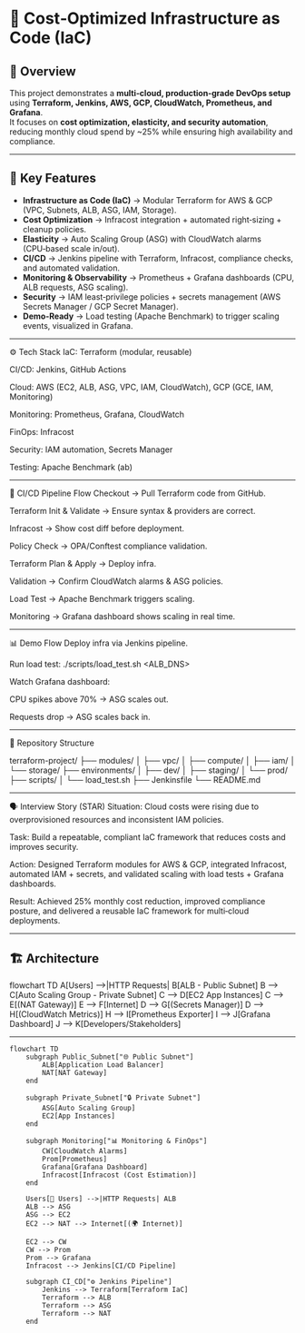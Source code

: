 # 🚀 Cost‑Optimized Infrastructure as Code (IaC)

## 📌 Overview
This project demonstrates a **multi‑cloud, production‑grade DevOps setup** using **Terraform, Jenkins, AWS, GCP, CloudWatch, Prometheus, and Grafana**.  
It focuses on **cost optimization, elasticity, and security automation**, reducing monthly cloud spend by ~25% while ensuring high availability and compliance.

---

## 🎯 Key Features
- **Infrastructure as Code (IaC)** → Modular Terraform for AWS & GCP (VPC, Subnets, ALB, ASG, IAM, Storage).
- **Cost Optimization** → Infracost integration + automated right‑sizing + cleanup policies.
- **Elasticity** → Auto Scaling Group (ASG) with CloudWatch alarms (CPU‑based scale in/out).
- **CI/CD** → Jenkins pipeline with Terraform, Infracost, compliance checks, and automated validation.
- **Monitoring & Observability** → Prometheus + Grafana dashboards (CPU, ALB requests, ASG scaling).
- **Security** → IAM least‑privilege policies + secrets management (AWS Secrets Manager / GCP Secret Manager).
- **Demo‑Ready** → Load testing (Apache Benchmark) to trigger scaling events, visualized in Grafana.

---


⚙️ Tech Stack
IaC: Terraform (modular, reusable)

CI/CD: Jenkins, GitHub Actions

Cloud: AWS (EC2, ALB, ASG, VPC, IAM, CloudWatch), GCP (GCE, IAM, Monitoring)

Monitoring: Prometheus, Grafana, CloudWatch

FinOps: Infracost

Security: IAM automation, Secrets Manager

Testing: Apache Benchmark (ab)

---

🚦 CI/CD Pipeline Flow
Checkout → Pull Terraform code from GitHub.

Terraform Init & Validate → Ensure syntax & providers are correct.

Infracost → Show cost diff before deployment.

Policy Check → OPA/Conftest compliance validation.

Terraform Plan & Apply → Deploy infra.

Validation → Confirm CloudWatch alarms & ASG policies.

Load Test → Apache Benchmark triggers scaling.

Monitoring → Grafana dashboard shows scaling in real time.

---

📊 Demo Flow
Deploy infra via Jenkins pipeline.

Run load test: ./scripts/load_test.sh <ALB_DNS>

Watch Grafana dashboard:

CPU spikes above 70% → ASG scales out.

Requests drop → ASG scales back in.

---

📂 Repository Structure

terraform-project/
├── modules/
│   ├── vpc/
│   ├── compute/
│   ├── iam/
│   └── storage/
├── environments/
│   ├── dev/
│   ├── staging/
│   └── prod/
├── scripts/
│   └── load_test.sh
├── Jenkinsfile
└── README.md

---

🗣️ Interview Story (STAR)
Situation: Cloud costs were rising due to overprovisioned resources and inconsistent IAM policies.

Task: Build a repeatable, compliant IaC framework that reduces costs and improves security.

Action: Designed Terraform modules for AWS & GCP, integrated Infracost, automated IAM + secrets, and validated scaling with load tests + Grafana dashboards.

Result: Achieved 25% monthly cost reduction, improved compliance posture, and delivered a reusable IaC framework for multi‑cloud deployments.

---

## 🏗️ Architecture

flowchart TD
    A[Users] -->|HTTP Requests| B[ALB - Public Subnet]
    B --> C[Auto Scaling Group - Private Subnet]
    C --> D[EC2 App Instances]
    C --> E[(NAT Gateway)]
    E --> F[Internet]
    D --> G[(Secrets Manager)]
    D --> H[(CloudWatch Metrics)]
    H --> I[Prometheus Exporter]
    I --> J[Grafana Dashboard]
    J --> K[Developers/Stakeholders]

---


```Mermaid 
flowchart TD
    subgraph Public_Subnet["🌐 Public Subnet"]
        ALB[Application Load Balancer]
        NAT[NAT Gateway]
    end

    subgraph Private_Subnet["🔒 Private Subnet"]
        ASG[Auto Scaling Group]
        EC2[App Instances]
    end

    subgraph Monitoring["📊 Monitoring & FinOps"]
        CW[CloudWatch Alarms]
        Prom[Prometheus]
        Grafana[Grafana Dashboard]
        Infracost[Infracost (Cost Estimation)]
    end

    Users[👥 Users] -->|HTTP Requests| ALB
    ALB --> ASG
    ASG --> EC2
    EC2 --> NAT --> Internet[(🌍 Internet)]

    EC2 --> CW
    CW --> Prom
    Prom --> Grafana
    Infracost --> Jenkins[CI/CD Pipeline]

    subgraph CI_CD["⚙️ Jenkins Pipeline"]
        Jenkins --> Terraform[Terraform IaC]
        Terraform --> ALB
        Terraform --> ASG
        Terraform --> NAT
    end
